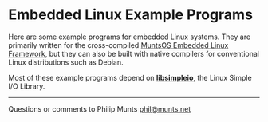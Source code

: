 Embedded Linux Example Programs
===============================

Here are some example programs for embedded Linux systems. They are
primarily written for the cross-compiled [MuntsOS Embedded Linux
Framework](http://git.munts.com/muntsos), but they can also be built
with native compilers for conventional Linux distributions such as
Debian.

Most of these example programs depend on
[**libsimpleio**](http://git.munts.com/libsimpleio), the Linux Simple
I/O Library.

------------------------------------------------------------------------

Questions or comments to Philip Munts <phil@munts.net>
